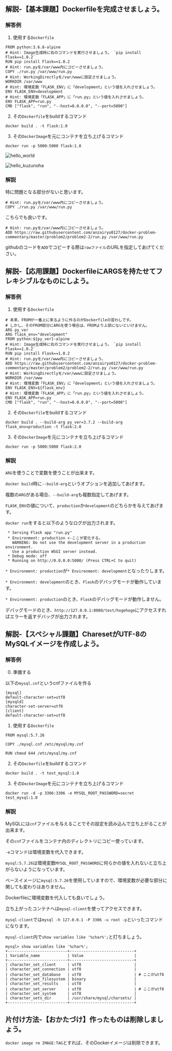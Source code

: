 ## 解説-【基本課題】Dockerfileを完成させましょう。

### 解答例

1. 使用する`Dockerfile`

```
FROM python:3.6.8-alpine
# Hint: Image生成時に右のコマンドを実行させましょう。 `pip install Flask==1.0.2`
RUN pip install Flask==1.0.2
# Hint: run.pyを/var/www内にコピーさせましょう。
COPY ./run.py /var/www/run.py
# Hint: WorkingDirectlyを/var/wwwに設定させましょう。
WORKDIR /var/www
# Hint: 環境変数「FLASK_ENV」に「development」という値を入れさせましょう。
ENV FLASK_ENV=development
# Hint: 環境変数「FLASK_APP」に「run.py」という値を入れさせましょう。
ENV FLASK_APP=run.py
CMD ["flask", "run", "--host=0.0.0.0", "--port=5000"]
```

2. その`Dockerfile`をbuildするコマンド

```
docker build . -t flask:1.0
```

3. その`DockerImage`を元にコンテナを立ち上げるコマンド

```
docker run -p 5000:5000 flask:1.0
```

![hello_world](../image/flask_helloworld.png)

![hello_kuzunoha](../image/flask_hello_kuzunoha.png)

### 解説

特に問題となる部分がないと思います。

```
# Hint: run.pyを/var/www内にコピーさせましょう。
COPY ./run.py /var/www/run.py
```

こちらでも良いです。

```
# Hint: run.pyを/var/www内にコピーさせましょう。
ADD https://raw.githubusercontent.com/anzairyo0127/docker-problem-commentary/master/problem2/problem2-2/run.py /var/www/run.py
```

githubのコードを`ADD`でコピーする際は`rawファイル`のURLを指定してあげてください。

## 解説-【応用課題】DockerfileにARGSを持たせてフレキシブルなものにしよう。

### 解答例

1. 使用する`Dockerfile`

```
# 本来、FROMが一番上に来るように作るのがDockerfileの習わしです。
# しかし、そのFROM部分にARGを使う場合は、FROMより上部にないといけません。
ARG py_ver
ARG flask_env="development"
FROM python:${py_ver}-alpine
# Hint: Image生成時に右のコマンドを実行させましょう。 `pip install Flask==1.0.2`
RUN pip install Flask==1.0.2
# Hint: run.pyを/var/www内にコピーさせましょう。
ADD https://raw.githubusercontent.com/anzairyo0127/docker-problem-commentary/master/problem2/problem2-2/run.py /var/www/run.py
# Hint: WorkingDirectlyを/var/wwwに設定させましょう。
WORKDIR /var/www
# Hint: 環境変数「FLASK_ENV」に「development」という値を入れさせましょう。
ENV FLASK_ENV=${flask_env}
# Hint: 環境変数「FLASK_APP」に「run.py」という値を入れさせましょう。
ENV FLASK_APP=run.py
CMD ["flask", "run", "--host=0.0.0.0", "--port=5000"]
```

2. その`Dockerfile`をbuildするコマンド

`docker build . --build-arg py_ver=3.7.2 --build-arg flask_env=production -t flask:2.0`

3. その`DockerImage`を元にコンテナを立ち上げるコマンド

`docker run -p 5000:5000 flask:2.0`

### 解説

`ARG`を使うことで変数を使うことが出来ます。

`docker build`時に`--build-arg`というオプションを追加してあげます。

複数の`ARG`がある場合、`--build-arg`も複数指定してあげます。

`FLASK_ENV`の値について、`production`か`development`のどちらかを与えてあげます。

`docker run`をすると以下のようなログが出力されます。

```
 * Serving Flask app "run.py"
 * Environment: production <-ここが変化する。
   WARNING: Do not use the development server in a production environment.
   Use a production WSGI server instead.
 * Debug mode: off
 * Running on http://0.0.0.0:5000/ (Press CTRL+C to quit)
```

`* Environment: production`が`* Environment: development`となったりします。

`* Environment: development`のとき、`Flask`のデバッグモードが動作しています。

`* Environment: production`のとき、`Flask`のデバッグモードが動作しません。

デバッグモードのとき、`http://127.0.0.1:8080/test/hogehoge`にアクセスすればエラーを返すデバッグが出力されます。

## 解説-【スペシャル課題】CharesetがUTF-8のMySQLイメージを作成しよう。

### 解答例

0. 準備する

以下の`mysql.cnf`というcnfファイルを作る

```
[mysql]
default-character-set=utf8
[mysqld]
character-set-server=utf8
[client]
default-character-set=utf8
```

1. 使用する`Dockerfile`

```
FROM mysql:5.7.26

COPY ./mysql.cnf /etc/mysql/my.cnf

RUN chmod 644 /etc/mysql/my.cnf
```

2. その`Dockerfile`をbuildするコマンド

`docker build . -t test_mysql:1.0`

3. その`DockerImage`を元にコンテナを立ち上げるコマンド

`docker run -d -p 3306:3306 -e MYSQL_ROOT_PASSWORD=secret test_mysql:1.0`

### 解説

MySQLには`cnf`ファイルを与えることでその設定を読み込んで立ち上がることが出来ます。

その`cnf`ファイルをコンテナ内のディレクトリにコピー使っています。

`-e`コマンドは環境変数を代入できます。

`mysql:5.7.26`は環境変数`MYSQL_ROOT_PASSWORD`に何らかの値を入れないと立ち上がらないようになっています。

ベースイメージに`mysql:5.7.26`を使用していますので、環境変数が必要な部分に関しても変わりはありません。

Dockerfileに環境変数を代入しても良いでしょう。

立ち上がったコンテナへは`mysql-client`を使ってアクセスできます。

`mysql-client`では`mysql -h 127.0.0.1 -P 3306 -u root -p`といったコマンドになります。

`mysql-client`内で`show variables like '%char%';`と打ちましょう。

```
mysql> show variables like '%char%';
+--------------------------+----------------------------+
| Variable_name            | Value                      |
+--------------------------+----------------------------+
| character_set_client     | utf8                       |
| character_set_connection | utf8                       |
| character_set_database   | utf8                       | # ここがutf8
| character_set_filesystem | binary                     |
| character_set_results    | utf8                       |
| character_set_server     | utf8                       | # ここがutf8
| character_set_system     | utf8                       |
| character_sets_dir       | /usr/share/mysql/charsets/ |
+--------------------------+----------------------------+
```

## 片付け方法-【おかたづけ】作ったものは削除しましょう。

`docker image rm IMAGE:TAG`とすれば、そのDockerイメージは削除できます。

